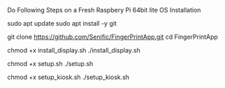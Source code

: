 Do Following Steps on a Fresh Raspbery Pi 64bit lite OS Installation

sudo apt update
sudo apt install -y git




git clone https://github.com/Senific/FingerPrintApp.git
cd FingerPrintApp

chmod +x install_display.sh
./install_display.sh

chmod +x setup.sh
./setup.sh

chmod +x setup_kiosk.sh
./setup_kiosk.sh
